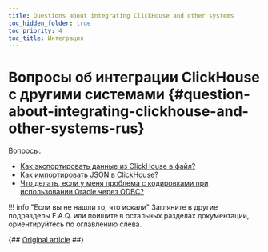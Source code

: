 ```yaml
---
title: Questions about integrating ClickHouse and other systems
toc_hidden_folder: true
toc_priority: 4
toc_title: Интеграция
---
```


# Вопросы об интеграции ClickHouse с другими системами {#question-about-integrating-clickhouse-and-other-systems-rus}

Вопросы:

-   [Как экспортировать данные из ClickHouse в файл?](file-export.md)
-   [Как импортировать JSON в ClickHouse?](json-import.md)
-   [Что делать, если у меня проблема с кодировками при использовании Oracle через ODBC?](oracle-odbc.md)

!!! info "Если вы не нашли то, что искали"
    Загляните в другие подразделы F.A.Q. или поищите в остальных разделах документации, ориентируйтесь по оглавлению слева.

{## [Original article](https://clickhouse.tech/docs/ru/faq/integration/) ##}
